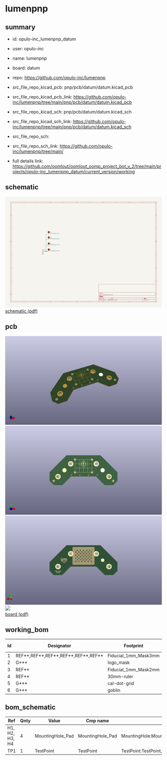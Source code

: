 # lumenpnp
 
## summary 
* id: opulo-inc_lumenpnp_datum
* user: opulo-inc
* name: lumenpnp
* board: datum
* repo: https://github.com/opulo-inc/lumenpnp
* src_file_repo_kicad_pcb: pnp/pcb/datum/datum.kicad_pcb
* src_file_repo_kicad_pcb_link: https://github.com/opulo-inc/lumenpnp/tree/main/pnp/pcb/datum/datum.kicad_pcb
* src_file_repo_kicad_sch: pnp/pcb/datum/datum.kicad_sch
* src_file_repo_kicad_sch_link: https://github.com/opulo-inc/lumenpnp/tree/main/pnp/pcb/datum/datum.kicad_sch

* src_file_repo_sch: 
* src_file_repo_sch_link: https://github.com/opulo-inc/lumenpnp/tree/main/
* full details link: https://github.com/oomlout/oomlout_oomp_project_bot_v_2/tree/main/projects/opulo-inc_lumenpnp_datum/current_version/working  

## schematic  
![](working_schematic_600.png)  
[schematic (pdf)](working_schematic.pdf) 






















## pcb  
![](working_3d_600.png) 
![](working_3d_front_600.png)  
![](working_3d_back_600.png)  
![](working_600.png)  
[board (pdf)](working.pdf)  

## working_bom
| Id | Designator | Footprint | Quantity | Designation | Supplier and ref |  | None | 
| --- | --- | --- | --- | --- | --- | --- | --- | 
| 1 | REF**,REF**,REF**,REF**,REF**,REF** | Fiducial_1mm_Mask3mm | 6 | Fiducial_1mm_Mask3mm |  |  | [''] | 
| 2 | G*** | logo_mask | 1 | LOGO |  |  | [''] | 
| 3 | REF** | Fiducial_1mm_Mask2mm | 1 | Fiducial_1mm_Mask2mm |  |  | [''] | 
| 4 | REF** | 30mm-ruler | 1 | Metric_Ruler_90mm |  |  | [''] | 
| 5 | G*** | cal-dot-grid | 1 | LOGO |  |  | [''] | 
| 6 | G*** | goblin | 1 | LOGO |  |  | [''] | 


## bom_schematic
| Ref | Qnty | Value | Cmp name | Footprint | Description | Vendor | DNP | 
| --- | --- | --- | --- | --- | --- | --- | --- | 
| H1, H2, H3, H4 | 4 | MountingHole_Pad | MountingHole_Pad | MountingHole:MountingHole_3.2mm_M3_Pad_Via | Mounting Hole with connection |  |  | 
| TP1 | 1 | TestPoint | TestPoint | TestPoint:TestPoint_Pad_D4.0mm | test point |  |  | 



